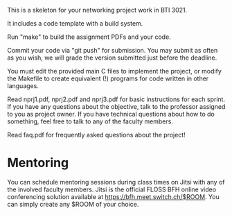 This is a skeleton for your networking project work in BTI 3021.

It includes a code template with a build system.

Run "make" to build the assignment PDFs and your code.

Commit your code via "git push" for submission. You may submit as
often as you wish, we will grade the version submitted just before the
deadline.

You must edit the provided main C files to implement the project, or
modify the Makefile to create equivalent (!) programs for code written
in other languages.

Read nprj1.pdf, nprj2.pdf and nprj3.pdf for basic instructions for
each sprint.  If you have any questions about the objective, talk to
the professor assigned to you as project owner. If you have technical
questions about how to do something, feel free to talk to any of the
faculty members.

Read faq.pdf for frequently asked questions about the project!


Mentoring
=========

You can schedule mentoring sessions during class times on Jitsi with
any of the involved faculty members. Jitsi is the official FLOSS BFH
online video conferencing solution available at
https://bfh.meet.switch.ch/$ROOM.
You can simply create any $ROOM of your choice.
